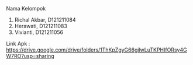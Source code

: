 Nama Kelompok 
1. Richal Akbar, D121211084
2. Herawati, D121211083
3. Vivianti, D121211056

Link Apk : https://drive.google.com/drive/folders/1ThKpZgyG66gilwLuTKPHIfORsy4GW7RO?usp=sharing
